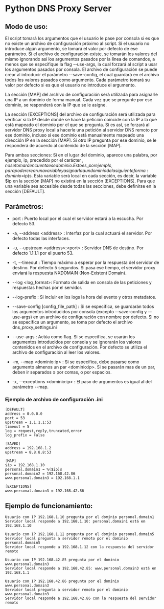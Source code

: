 # Python DNS Proxy Server

## Modo de uso:
El script tomará los argumentos que el usuario le pase por consola si es que no existe un archivo de configuración próximo al script. Si el usuario no introduce algún argumento, se tomará el valor por defecto de ese parámetro. Si el archivo de configuración existe, se tomarán los valores del mismo ignorando así los argumentos pasados por la línea de comandos, a menos que se especifique la flag --use-args, la cual forzará al script a usar los argumentos pasados por consola. El archivo de configuración se puede crear al introducir el parámetro --save-config, el cual guardará en el archivo todos los valores pasados como argumento. Cada parámetro tomará su valor por defecto si es que el usuario no introduce el argumento.

La sección [MAP] del archivo de configuración será utilizada para asignarle una IP a un dominio de forma manual. Cada vez que se pregunte por ese dominio, se responderá con la IP que se le asigne.

La sección [EXCEPTIONS] del archivo de configuración será utilizada para verificar si la IP desde donde se hace la petición coincide con la IP a la que está mapeado el dominio por el que se pregunta. Si es así, se forzará al servidor DNS proxy local a hacerle una petición al servidor DNS remoto por ese dominio, incluso si ese dominio está manualmente mapeado una dirección IP en la sección [MAP]. Si otro IP pregunta por ese dominio, se le responderá de acuerdo al contenido de la sección [MAP].

Para ambas secciones: Si en el lugar del dominio, aparece una palabra, por ejemplo, ip, precedido por el carácter $, no se tomará en cuenta ese dominio. Esto es, por ejemplo, para poder crear una variable y asignarla a un dominio de la siguiente forma: dominio = %($ip)s. Esta variable será local en cada sección, es decir, la variable $ip en la sección [MAP] no existirá en la sección [EXCEPTIONS]. Para que una variable sea accesible desde todas las secciones, debe definirse en la sección [DEFAULT].

## Parámetros:

- port : Puerto local por el cual el servidor estará a la escucha. Por defecto 53.

- -a, --address \<address> : Interfaz por la cual actuará el servidor. Por defecto todas las interfaces.

- -u, --upstream \<address>:\<port> : Servidor DNS de destino. Por defecto 1.1.1.1 por el puerto 53.

- -t, --timeout : Tiempo máximo a esperar por la respuesta del servidor de destino. Por defecto 5 segundos. Si pasa ese tiempo, el servidor proxy enviará la respuesta NXDOMAIN (Non-Existent Domain).

- --log \<log_format>: Formato de salida en consola de las peticiones y respuestas hechas por el servidor.

- --log-prefix : Si incluir en los logs la hora del evento y otros metadatos.

- --save-config [config_file_path] : Si se especifica, se guardarán todos los argumentos introducidos por consola (excepto --save-config y --use-args) en un archivo de configuración con nombre por defecto. Si no se especifica un argumento, se toma por defecto el archivo dns_proxy_settings.ini

- --use-args : Actúa como flag. Si se especifica, se usarán los argumentos introducidos por consola y se ignorarán los valores contenidos en el archivo de configuración. Por defecto se utiliza el archivo de configuración al leer los valores.

- -m, --map \<dominio:ip> : Si se especifica, debe pasarse como argumento almenos un par \<dominio:ip>. Si se pasarán mas de un par, deben ir separados o por comas, o por espacios.

- -x, --exceptions \<dominio:ip> : El paso de argumentos es igual al del parámetro --map.

### Ejemplo de archivo de configuración .ini
```
[DEFAULT]
address = 0.0.0.0
port = 53
upstream = 1.1.1.1:53
timeout = 5
log = request,reply,truncated,error
log_prefix = False

[SAVED]
address = 192.168.1.2
upstream = 8.8.8.8:53

[MAP]
$ip = 192.168.1.10
personal.domain1 = %($ip)s
personal.domain2 = 192.168.42.86
www.personal.domain3 = 192.168.1.1

[EXCEPTIONS]
www.personal.domain3 = 192.168.42.86
```

## Ejemplo de funcionamiento:
```
Usuario con IP 192.168.1.10 pregunta por el dominio personal.domain1
Servidor local responde a 192.168.1.10: personal.domain1 está en 192.168.1.10

Usuario con IP 192.168.1.12 pregunta por el dominio personal.domain5
Servidor local pregunta a servidor remoto por el dominio personal.domain5
Servidor local responde a 192.168.1.12 con la respuesta del servidor remoto

Usuario con IP 192.168.42.85 pregunta por el dominio www.personal.domain3
Servidor local responde a 192.168.42.85: www.personal.domain3 está en 192.168.1.1

Usuario con IP 192.168.42.86 pregunta por el dominio www.personal.domain3
Servidor local pregunta a servidor remoto por el dominio www.personal.domain3
Servidor local responde a 192.168.42.86 con la respuesta del servidor remoto
```